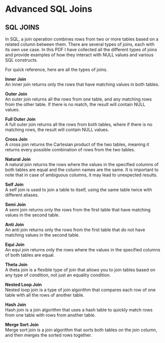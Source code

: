 # Advanced SQL Joins   

## SQL JOINS  
In SQL, a join operation combines rows from two or more tables based on a related column between them. There are several types of joins, each with its own use case.  In this PDF I have collected all the different types of joins and provide examples of how they interact with NULL values and various SQL constructs.


For quick reference, here are all the types of joins.

**Inner Join**    
An inner join returns only the rows that have matching values in both tables.

**Outer Join**  
An outer join returns all the rows from one table, and any matching rows from the other table. If there is no match, the result will contain NULL values.

**Full Outer Join**   
A full outer join returns all the rows from both tables, where if there is no matching rows, the result will contain NULL values.

**Cross Join**  
A cross join returns the Cartesian product of the two tables, meaning it returns every possible combination of rows from the two tables.

**Natural Join**  
A natural join returns the rows where the values in the specified columns of both tables are equal and the column names are the same. It is important to note that in case of ambiguous columns, it may lead to unexpected results.

**Self Join**  
A self join is used to join a table to itself, using the same table twice with different aliases.

**Semi Join**  
A semi join returns only the rows from the first table that have matching values in the second table.

**Anti Join**  
An anti join returns only the rows from the first table that do not have matching values in the second table.

**Equi Join**  
An equi join returns only the rows where the values in the specified columns of both tables are equal.

**Theta Join**  
A theta join is a flexible type of join that allows you to join tables based on any type of condition, not just an equality condition.

**Nested Loop Join**  
Nested loop join is a type of join algorithm that compares each row of one table with all the rows of another table.

**Hash Join**  
Hash join is a join algorithm that uses a hash table to quickly match rows from one table with rows from another table.

**Merge Sort Join**  
Merge sort join is a join algorithm that sorts both tables on the join column, and then merges the sorted rows together.
